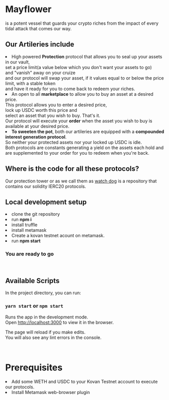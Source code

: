 # Mayflower
is a potent vessel that guards your crypto riches from the impact of every tidal attack that comes our way.

## Our Artileries include

<li> High powered <b>Protection</b> protocol that allows you to seal up your assets in our vault, <br>
set a price limit(a value below which you don't want your assets to go) <br>
and "vanish" away on your cruize <br>
and our protocol will swap your asset, if it values equal to or below the price limit, with a stable token <br>
and have it ready for you to come back to redeem your riches.

<br>
<li> An open to all <b>marketplace</b> to allow you to buy an asset at a desired price. <br>
This protocol allows you to enter a desired price, <br> lock up USDC worth this price and <br>select an asset that you wish to buy. That's it. <br> Our protocol will execute your <b>order</b> when the asset you wish to buy is available at your desired price.

<br>

<li> <b>To sweeten the pot</b>, both our artileries are equipped with a <b>compounded interest generation protocol</b>. <br> So neither your protected assets nor your locked up USDC is idle. <br>Both protocols are constants generating a yield on the assets each hold and are supplemented to your order for you to redeem when you're back.

<br>

## Where is the code for all these protocols?
Our protection tower or as we call them as [watch dog](https://github.com/CruizeFinance/watch_dog) is a repository that contains our solidity IERC20 protocols.


## Local development setup
<li>clone the git repository
<li>run <b> npm i</b>
<li>install truffle
<li>install metamask
<li>Create a kovan testnet acount on metamask.
<li>run <b>npm start</b>

<br> 

### You are ready to go
<br>

## Available Scripts

In the project directory, you can run:

### `yarn start` or `npm start`

Runs the app in the development mode.\
Open [http://localhost:3000](http://localhost:3000) to view it in the browser.

The page will reload if you make edits.\
You will also see any lint errors in the console.

<br>

# Prerequisites
<li>Add some WETH and USDC to your Kovan Testnet account to execute our protocols.
<br><li>Install Metamask web-browser plugin 